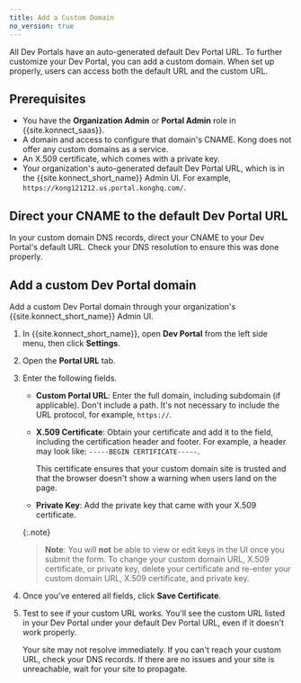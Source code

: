 ```yaml
---
title: Add a Custom Domain
no_version: true
---
```


All Dev Portals have an auto-generated default Dev Portal URL. To further customize your Dev Portal, you can add a custom domain. When set up properly, users can access both the default URL and the custom URL.

## Prerequisites

* You have the **Organization Admin** or **Portal Admin** role in {{site.konnect_saas}}.
* A domain and access to configure that domain's CNAME. Kong does not offer any custom domains as a service.
* An X.509 certificate, which comes with a private key.
* Your organization's auto-generated default Dev Portal URL, which is in the {{site.konnect_short_name}} Admin UI. For example, `https://kong121212.us.portal.konghq.com/`.

## Direct your CNAME to the default Dev Portal URL

In your custom domain DNS records, direct your CNAME to your Dev Portal's default URL. Check your DNS resolution to ensure this was done properly.

## Add a custom Dev Portal domain

Add a custom Dev Portal domain through your organization's {{site.konnect_short_name}} Admin UI.

1. In {{site.konnect_short_name}}, open **Dev Portal** from the left side menu, then click **Settings**.

1. Open the **Portal URL** tab.

1. Enter the following fields.

   * **Custom Portal URL**: Enter the full domain, including subdomain (if applicable). Don't include a path. It's not necessary to include the URL protocol, for example, `https://`.

   * **X.509 Certificate**: Obtain your certificate and add it to the field, including the certification header and footer. For example, a header may look like: `-----BEGIN CERTIFICATE-----`.

        This certificate ensures that your custom domain site is trusted and that the browser doesn't show a warning when users land on the page.

   * **Private Key**: Add the private key that came with your X.509 certificate.

   {:.note}
   > **Note**: You will **not** be able to view or edit keys in the UI once you submit the form. To change your custom domain URL, X.509 certificate, or private key, delete your certificate and re-enter your custom domain URL, X.509 certificate, and private key.

1. Once you've entered all fields, click **Save Certificate**.

1. Test to see if your custom URL works. You'll see the custom URL listed in your Dev Portal under your default Dev Portal URL, even if it doesn't work properly.

    Your site may not resolve immediately. If you can't reach your custom URL, check your DNS records. If there are no issues and your site is unreachable, wait for your site to propagate.
